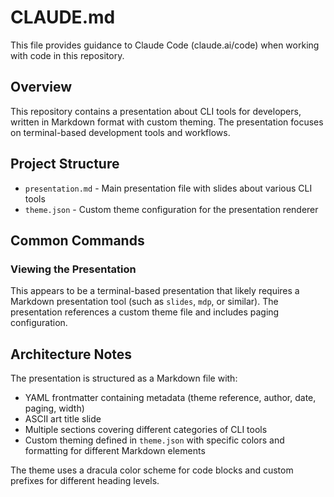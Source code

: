 # CLAUDE.md

This file provides guidance to Claude Code (claude.ai/code) when working with code in this repository.

## Overview

This repository contains a presentation about CLI tools for developers, written in Markdown format with custom theming. The presentation focuses on terminal-based development tools and workflows.

## Project Structure

- `presentation.md` - Main presentation file with slides about various CLI tools
- `theme.json` - Custom theme configuration for the presentation renderer

## Common Commands

### Viewing the Presentation

This appears to be a terminal-based presentation that likely requires a Markdown presentation tool (such as `slides`, `mdp`, or similar). The presentation references a custom theme file and includes paging configuration.

## Architecture Notes

The presentation is structured as a Markdown file with:
- YAML frontmatter containing metadata (theme reference, author, date, paging, width)
- ASCII art title slide
- Multiple sections covering different categories of CLI tools
- Custom theming defined in `theme.json` with specific colors and formatting for different Markdown elements

The theme uses a dracula color scheme for code blocks and custom prefixes for different heading levels.